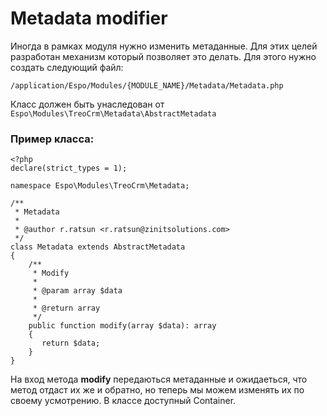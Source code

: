 # Metadata modifier #
Иногда в рамках модуля нужно изменить метаданные. Для этих целей разработан механизм который позволяет это делать. Для этого нужно создать следующий файл:
```
/application/Espo/Modules/{MODULE_NAME}/Metadata/Metadata.php
```
Класс должен быть унаследован от `Espo\Modules\TreoCrm\Metadata\AbstractMetadata`

### Пример класса: ###
```
<?php
declare(strict_types = 1);

namespace Espo\Modules\TreoCrm\Metadata;

/**
 * Metadata
 *
 * @author r.ratsun <r.ratsun@zinitsolutions.com>
 */
class Metadata extends AbstractMetadata
{
    /**
     * Modify
     *
     * @param array $data
     *
     * @return array
     */
    public function modify(array $data): array
    {
       return $data;
    }
}

```
На вход метода **modify** передаються метаданные и ожидаеться, что метод отдаст их же и обратно, но теперь мы можем изменять их по своему усмотрению. В классе доступный Container.